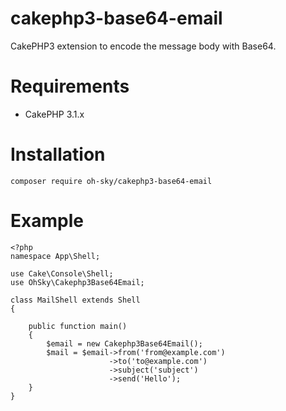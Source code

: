 # cakephp3-base64-email
CakePHP3 extension to encode the message body with Base64.

# Requirements

- CakePHP 3.1.x

# Installation

```
composer require oh-sky/cakephp3-base64-email
```

# Example

```
<?php
namespace App\Shell;

use Cake\Console\Shell;
use OhSky\Cakephp3Base64Email;

class MailShell extends Shell
{

    public function main()
    {
        $email = new Cakephp3Base64Email();
        $mail = $email->from('from@example.com')
                      ->to('to@example.com')
                      ->subject('subject')
                      ->send('Hello');
    }
}
```
